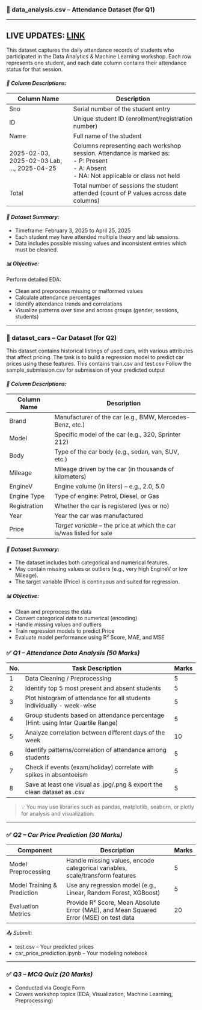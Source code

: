### 📁 data_analysis.csv – Attendance Dataset (for Q1)
---
**LIVE UPDATES**: [LINK](https://forms.gle/ubejNZsUhT7AgQJZA)
---

This dataset captures the daily attendance records of students who participated in the Data Analytics & Machine Learning workshop. Each row represents one student, and each date column contains their attendance status for that session.

#### *📄 Column Descriptions:*

| Column Name | Description |
|-------------|-------------|
| Sno | Serial number of the student entry |
| ID | Unique student ID (enrollment/registration number) |
| Name | Full name of the student |
| 2025-02-03, 2025-02-03 Lab, ..., 2025-04-25 | Columns representing each workshop session. Attendance is marked as:<br> - P: Present<br> - A: Absent<br> - NA: Not applicable or class not held |
| Total | Total number of sessions the student attended (count of P values across date columns) |

#### *🧾 Dataset Summary:*
- Timeframe: February 3, 2025 to April 25, 2025
- Each student may have attended multiple theory and lab sessions.
- Data includes possible missing values and inconsistent entries which must be cleaned.

#### *📊 Objective:*
Perform detailed EDA:
- Clean and preprocess missing or malformed values
- Calculate attendance percentages
- Identify attendance trends and correlations
- Visualize patterns over time and across groups (gender, sessions, students)

---

### 📁 dataset_cars – Car Dataset (for Q2)

This dataset contains historical listings of used cars, with various attributes that affect pricing. The task is to build a regression model to predict car prices using these features.
This contains train.csv and test.csv
Follow the sample_submission.csv for submission of your predicted output

#### *📄 Column Descriptions:*

| Column Name | Description |
|-------------|-------------|
| Brand | Manufacturer of the car (e.g., BMW, Mercedes-Benz, etc.) |
| Model | Specific model of the car (e.g., 320, Sprinter 212) |
| Body | Type of the car body (e.g., sedan, van, SUV, etc.) |
| Mileage | Mileage driven by the car (in thousands of kilometers) |
| EngineV | Engine volume (in liters) – e.g., 2.0, 5.0 |
| Engine Type | Type of engine: Petrol, Diesel, or Gas |
| Registration | Whether the car is registered (yes or no) |
| Year | Year the car was manufactured |
| Price | *Target variable* – the price at which the car is/was listed for sale |

#### *🧾 Dataset Summary:*
- The dataset includes both categorical and numerical features.
- May contain missing values or outliers (e.g., very high EngineV or low Mileage).
- The target variable (Price) is continuous and suited for regression.

#### *📊 Objective:*
- Clean and preprocess the data
- Convert categorical data to numerical (encoding)
- Handle missing values and outliers
- Train regression models to predict Price
- Evaluate model performance using R² Score, MAE, and MSE


### ✅ *Q1 – Attendance Data Analysis (50 Marks)*

| No. | Task Description | Marks |
|-----|------------------|-------|
| 1 | Data Cleaning / Preprocessing | 5 |
| 2 | Identify top 5 most present and absent students | 5 |
| 3 | Plot histogram of attendance for all students individually - week-wise | 5 |
| 4 | Group students based on attendance percentage (Hint: using Inter Quartile Range) | 5 |
| 5 | Analyze correlation between different days of the week | 10 |
| 6 | Identify patterns/correlation of attendance among students | 5 |
| 7 | Check if events (exam/holiday) correlate with spikes in absenteeism | 5 |
| 8 | Save at least one visual as .jpg/.png & export the clean dataset as .csv | 5 |

> 💡 You may use libraries such as pandas, matplotlib, seaborn, or plotly for analysis and visualization.

---

### ✅ *Q2 – Car Price Prediction (30 Marks)*

| Component | Description | Marks |
|-----------|-------------|-------|
| Model Preprocessing | Handle missing values, encode categorical variables, scale/transform features | 5 |
| Model Training & Prediction | Use any regression model (e.g., Linear, Random Forest, XGBoost) | 5 |
| Evaluation Metrics | Provide R² Score, Mean Absolute Error (MAE), and Mean Squared Error (MSE) on test data | 20|

📤 *Submit:*
- test.csv – Your predicted prices
- car_price_prediction.ipynb – Your modeling notebook

---

### ✅ *Q3 – MCQ Quiz (20 Marks)*

- Conducted via Google Form
- Covers workshop topics (EDA, Visualization, Machine Learning, Preprocessing)

